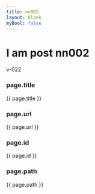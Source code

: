 ```yaml
---
title: nn002
layout: blank
myBool: false
---
```


# I am post nn002
v-022

### page.title
{{ page.title }}
### page.url
{{ page.url }}
### page.id
{{ page.id }}
### page.path
{{ page.path }}
